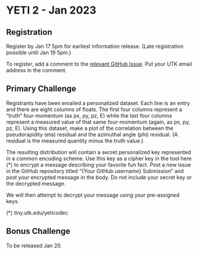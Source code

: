 # YETI 2 - Jan 2023

## Registration

Register by Jan 17 5pm for earliest information release. (Late registration possible until Jan 19 5pm.)

To register, add a comment to the [relevant GitHub Issue](https://github.com/lawrenceleejr/YETI2/issues/1). Put your UTK email address in the comment.

## Primary Challenge

Registrants have been emailed a personalized dataset. Each line is an entry and there are eight columns of floats. The first four columns represent a “truth” four-momentum (as px, py, pz, E) while the last four columns represent a measured value of that same four-momentum (again, as px, py, pz, E). Using this dataset, make a plot of the correlation between the pseudorapidity (eta) residual and the azimuthal angle (phi) residual. (A residual is the measured quantity minus the truth value.)

The resulting distribution will contain a secret personalized key represented in a common encoding scheme. Use this key as a cipher key in the tool here (*) to encrypt a message describing your favorite fun fact. Post a new issue in the GitHub repository titled “{Your GitHub username} Submission” and post your encrypted message in the body. Do not include your secret key or the decrypted message. 

We will then attempt to decrypt your message using your pre-assigned keys.

(*) tiny.utk.edu/yeticodec

## Bonus Challenge

To be released Jan 20.
